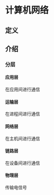 # 计算机网络 #

## 定义 ##

## 介绍 ##
### 分层 ###
#### 应用层 ####
在应用间进行通信
#### 运输层 ####
在进程间进行通信
#### 网络层 ####
在主机间进行通信
#### 链路层 ####
在设备间进行通信
#### 物理层 ####
传输电信号
